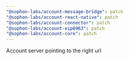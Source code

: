 ```yaml
---
"@sophon-labs/account-message-bridge": patch
"@sophon-labs/account-react-native": patch
"@sophon-labs/account-connector": patch
"@sophon-labs/account-eip6963": patch
"@sophon-labs/account-core": patch
---
```


Account server pointing to the right url
